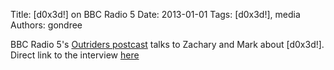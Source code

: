 Title: [d0x3d!] on BBC Radio 5
Date: 2013-01-01
Tags: [d0x3d!], media
Authors: gondree

BBC Radio 5's [Outriders postcast](http://www.bbc.co.uk/podcasts/series/pods) talks to Zachary and Mark about [d0x3d!]. Direct link to the interview [here](http://downloads.bbc.co.uk/podcasts/fivelive/pods/pods_20130101-0407b.mp3)
